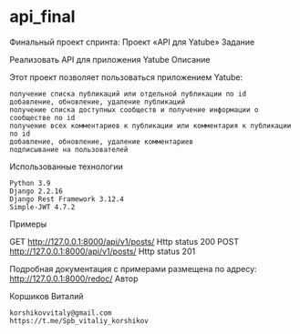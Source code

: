 # api_final
Финальный проект спринта: Проект «API для Yatube»
Задание

Реализовать API для приложения Yatube
Описание

Этот проект позволяет пользоваться приложением Yatube:

    получение списка публикаций или отдельной публикации по id
    добавление, обновление, удаление публикаций
    получение списка доступных сообществ и получение информации о сообществе по id
    получение всех комментариев к публикации или комментария к публикации по id
    добавление, обновление, удаление комментариев
    подписывание на пользователей

Использованные технологии

    Python 3.9
    Django 2.2.16
    Django Rest Framework 3.12.4
    Simple-JWT 4.7.2


Примеры

GET http://127.0.0.1:8000/api/v1/posts/  Http status 200
POST http://127.0.0.1:8000/api/v1/posts/ Http status 201

Подробная документация с примерами размещена по адресу: http://127.0.0.1:8000/redoc/
Автор

Коршиков Виталий

    korshikovvitaly@gmail.com
    https://t.me/Spb_vitaliy_korshikov
